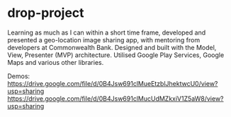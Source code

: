 # drop-project

Learning as much as I can within a short time frame, developed and presented a geo-location image sharing app, with mentoring from developers at Commonwealth Bank. 
Designed and built with the Model, View, Presenter (MVP) architecture. Utilised Google Play Services, Google Maps and various other libraries.

Demos:
https://drive.google.com/file/d/0B4Jsw691clMueEtzblJhektwcU0/view?usp=sharing
https://drive.google.com/file/d/0B4Jsw691clMucUdMZkxiV1Z5aW8/view?usp=sharing
